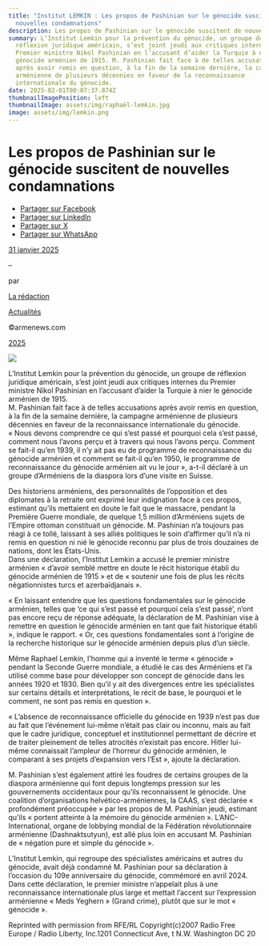 ```yaml
---
title: "Institut LEMKIN : Les propos de Pashinian sur le génocide suscitent de
  nouvelles condamnations"
description: Les propos de Pashinian sur le génocide suscitent de nouvelles condamnations
summary: L’Institut Lemkin pour la prévention du génocide, un groupe de
  réflexion juridique américain, s’est joint jeudi aux critiques internes du
  Premier ministre Nikol Pashinian en l’accusant d’aider la Turquie à nier le
  génocide arménien de 1915. M. Pashinian fait face à de telles accusations
  après avoir remis en question, à la fin de la semaine dernière, la campagne
  arménienne de plusieurs décennies en faveur de la reconnaissance
  internationale du génocide.
date: 2025-02-01T00:07:37.874Z
thumbnailImagePosition: left
thumbnailImage: assets/img/raphaël-lemkin.jpg
image: assets/img/lemkin.png
---
```

<!--StartFragment-->

# Les propos de Pashinian sur le génocide suscitent de nouvelles condamnations

* [Partager sur Facebook](https://www.facebook.com/sharer/sharer.php?u=https%3A%2F%2Fwww.armenews.com%2Fles-propos-de-pashinian-sur-le-genocide-suscitent-de-nouvelles-condamnations%2F&title=Les%20propos%20de%20Pashinian%20sur%20le%20g%C3%A9nocide%20suscitent%20de%20nouvelles%20condamnations)
* [Partager sur LinkedIn](https://www.linkedin.com/shareArticle?mini=true&url=https%3A%2F%2Fwww.armenews.com%2Fles-propos-de-pashinian-sur-le-genocide-suscitent-de-nouvelles-condamnations%2F&title=Les%20propos%20de%20Pashinian%20sur%20le%20g%C3%A9nocide%20suscitent%20de%20nouvelles%20condamnations)
* [Partager sur X](https://x.com/share?url=https%3A%2F%2Fwww.armenews.com%2Fles-propos-de-pashinian-sur-le-genocide-suscitent-de-nouvelles-condamnations%2F&text=Les%20propos%20de%20Pashinian%20sur%20le%20g%C3%A9nocide%20suscitent%20de%20nouvelles%20condamnations)
* [Partager sur WhatsApp](https://api.whatsapp.com/send?text=Les%20propos%20de%20Pashinian%20sur%20le%20g%C3%A9nocide%20suscitent%20de%20nouvelles%20condamnations%20%E2%80%94%20https%3A%2F%2Fwww.armenews.com%2Fles-propos-de-pashinian-sur-le-genocide-suscitent-de-nouvelles-condamnations%2F)

[31 janvier 2025](https://www.armenews.com/les-propos-de-pashinian-sur-le-genocide-suscitent-de-nouvelles-condamnations/)

–

par

[La rédaction](https://www.armenews.com/author/toranian/)

[Actualités](https://www.armenews.com/categorie/actualites/)

©armenews.com

[2025](https://www.armenews.com/les-propos-de-pashinian-sur-le-genocide-suscitent-de-nouvelles-condamnations/)

![](https://www.armenews.com/wp-content/uploads/2025/01/Capture-decran-2025-01-31-a-07.56.39.png)

L’Institut Lemkin pour la prévention du génocide, un groupe de réflexion juridique américain, s’est joint jeudi aux critiques internes du Premier ministre Nikol Pashinian en l’accusant d’aider la Turquie à nier le génocide arménien de 1915.\
M. Pashinian fait face à de telles accusations après avoir remis en question, à la fin de la semaine dernière, la campagne arménienne de plusieurs décennies en faveur de la reconnaissance internationale du génocide.\
« Nous devons comprendre ce qui s’est passé et pourquoi cela s’est passé, comment nous l’avons perçu et à travers qui nous l’avons perçu. Comment se fait-il qu’en 1939, il n’y ait pas eu de programme de reconnaissance du génocide arménien et comment se fait-il qu’en 1950, le programme de reconnaissance du génocide arménien ait vu le jour », a-t-il déclaré à un groupe d’Arméniens de la diaspora lors d’une visite en Suisse.

Des historiens arméniens, des personnalités de l’opposition et des diplomates à la retraite ont exprimé leur indignation face à ces propos, estimant qu’ils mettaient en doute le fait que le massacre, pendant la Première Guerre mondiale, de quelque 1,5 million d’Arméniens sujets de l’Empire ottoman constituait un génocide. M. Pashinian n’a toujours pas réagi à ce tollé, laissant à ses alliés politiques le soin d’affirmer qu’il n’a ni remis en question ni nié le génocide reconnu par plus de trois douzaines de nations, dont les États-Unis.\
Dans une déclaration, l’Institut Lemkin a accusé le premier ministre arménien « d’avoir semblé mettre en doute le récit historique établi du génocide arménien de 1915 » et de « soutenir une fois de plus les récits négationnistes turcs et azerbaïdjanais ».

« En laissant entendre que les questions fondamentales sur le génocide arménien, telles que ‘ce qui s’est passé et pourquoi cela s’est passé’, n’ont pas encore reçu de réponse adéquate, la déclaration de M. Pashinian vise à remettre en question le génocide arménien en tant que fait historique établi », indique le rapport. « Or, ces questions fondamentales sont à l’origine de la recherche historique sur le génocide arménien depuis plus d’un siècle.

Même Raphael Lemkin, l’homme qui a inventé le terme « génocide » pendant la Seconde Guerre mondiale, a étudié le cas des Arméniens et l’a utilisé comme base pour développer son concept de génocide dans les années 1920 et 1930. Bien qu’il y ait des divergences entre les spécialistes sur certains détails et interprétations, le récit de base, le pourquoi et le comment, ne sont pas remis en question ».

« L’absence de reconnaissance officielle du génocide en 1939 n’est pas due au fait que l’événement lui-même n’était pas clair ou inconnu, mais au fait que le cadre juridique, conceptuel et institutionnel permettant de décrire et de traiter pleinement de telles atrocités n’existait pas encore. Hitler lui-même connaissait l’ampleur de l’horreur du génocide arménien, le comparant à ses projets d’expansion vers l’Est », ajoute la déclaration.

M. Pashinian s’est également attiré les foudres de certains groupes de la diaspora arménienne qui font depuis longtemps pression sur les gouvernements occidentaux pour qu’ils reconnaissent le génocide. Une coalition d’organisations helvético-arméniennes, la CAAS, s’est déclarée « profondément préoccupée » par les propos de M. Pashinian jeudi, estimant qu’ils « portent atteinte à la mémoire du génocide arménien ». L’ANC-International, organe de lobbying mondial de la Fédération révolutionnaire arménienne (Dashnaktsutyun), est allé plus loin en accusant M. Pashinian de « négation pure et simple du génocide ».

L’Institut Lemkin, qui regroupe des spécialistes américains et autres du génocide, avait déjà condamné M. Pashinian pour sa déclaration à l’occasion du 109e anniversaire du génocide, commémoré en avril 2024. Dans cette déclaration, le premier ministre n’appelait plus à une reconnaissance internationale plus large et mettait l’accent sur l’expression arménienne « Meds Yeghern » (Grand crime), plutôt que sur le mot « génocide ».

Reprinted with permission from RFE/RL Copyright(c)2007 Radio Free Europe / Radio Liberty, Inc.1201 Connecticut Ave, t N.W. Washington DC 20



<!--EndFragment-->